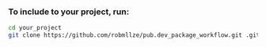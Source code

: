 ### To include to your project, run:
```zsh
cd your_project
git clone https://github.com/robmllze/pub.dev_package_workflow.git .github
```
